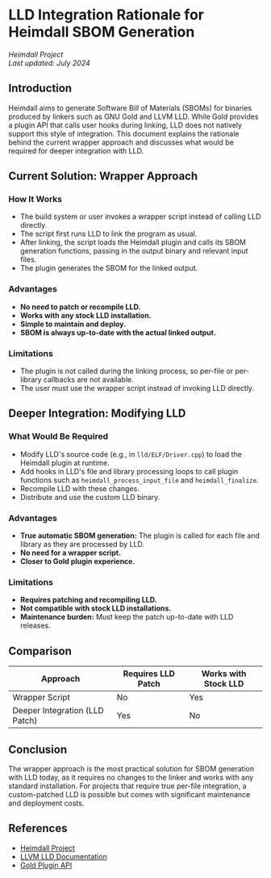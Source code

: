 # LLD Integration Rationale for Heimdall SBOM Generation

*Heimdall Project*  
*Last updated: July 2024*

## Introduction

Heimdall aims to generate Software Bill of Materials (SBOMs) for binaries produced by linkers such as GNU Gold and LLVM LLD. While Gold provides a plugin API that calls user hooks during linking, LLD does not natively support this style of integration. This document explains the rationale behind the current wrapper approach and discusses what would be required for deeper integration with LLD.

## Current Solution: Wrapper Approach

### How It Works

- The build system or user invokes a wrapper script instead of calling LLD directly.
- The script first runs LLD to link the program as usual.
- After linking, the script loads the Heimdall plugin and calls its SBOM generation functions, passing in the output binary and relevant input files.
- The plugin generates the SBOM for the linked output.

### Advantages

- **No need to patch or recompile LLD.**
- **Works with any stock LLD installation.**
- **Simple to maintain and deploy.**
- **SBOM is always up-to-date with the actual linked output.**

### Limitations

- The plugin is not called during the linking process, so per-file or per-library callbacks are not available.
- The user must use the wrapper script instead of invoking LLD directly.

## Deeper Integration: Modifying LLD

### What Would Be Required

- Modify LLD's source code (e.g., in `lld/ELF/Driver.cpp`) to load the Heimdall plugin at runtime.
- Add hooks in LLD's file and library processing loops to call plugin functions such as `heimdall_process_input_file` and `heimdall_finalize`.
- Recompile LLD with these changes.
- Distribute and use the custom LLD binary.

### Advantages

- **True automatic SBOM generation:** The plugin is called for each file and library as they are processed by LLD.
- **No need for a wrapper script.**
- **Closer to Gold plugin experience.**

### Limitations

- **Requires patching and recompiling LLD.**
- **Not compatible with stock LLD installations.**
- **Maintenance burden:** Must keep the patch up-to-date with LLD releases.

## Comparison

| Approach | Requires LLD Patch | Works with Stock LLD |
|----------|-------------------|---------------------|
| Wrapper Script | No | Yes |
| Deeper Integration (LLD Patch) | Yes | No |

## Conclusion

The wrapper approach is the most practical solution for SBOM generation with LLD today, as it requires no changes to the linker and works with any standard installation. For projects that require true per-file integration, a custom-patched LLD is possible but comes with significant maintenance and deployment costs.

## References

- [Heimdall Project](https://github.com/heimdall)
- [LLVM LLD Documentation](https://lld.llvm.org/)
- [Gold Plugin API](https://sourceware.org/binutils/docs-2.39/gold/Plugin.html) 